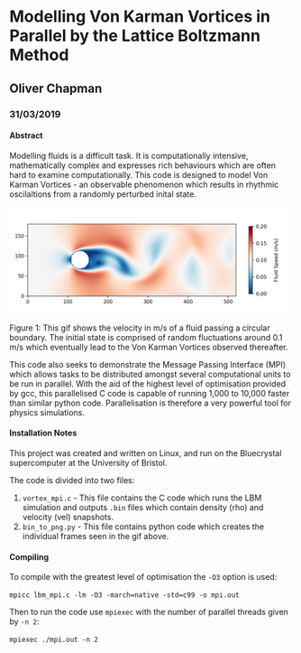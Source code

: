 # Modelling Von Karman Vortices in Parallel by the Lattice Boltzmann Method
## Oliver Chapman
### 31/03/2019

#### Abstract

Modelling fluids is a difficult task. It is computationally intensive, mathematically complex and expresses rich behaviours which are often hard to examine computationally. This code is designed to model Von Karman Vortices - an observable phenomenon which results in rhythmic oscilaltions from a randomly perturbed inital state.

![img](output_.gif)

Figure 1: This gif shows the velocity in m/s of a fluid passing a circular boundary. The initial state is comprised of random fluctuations around 0.1 m/s which eventually lead to the Von Karman Vortices observed thereafter.


This code also seeks to demonstrate the Message Passing Interface (MPI) which allows tasks to be distributed amongst several computational units to be run in parallel. With the aid of the highest level of optimisation provided by gcc, this parallelised C code is capable of running 1,000 to 10,000 faster than similar python code. Parallelisation is therefore a very powerful tool for physics simulations.


#### Installation Notes

This project was created and written on Linux, and run on the Bluecrystal supercomputer at the University of Bristol.

The code is divided into two files:
1. `vortex_mpi.c` - This file contains the C code which runs the LBM simulation and outputs `.bin` files which contain density (rho) and velocity (vel) snapshots.
2. `bin_to_png.py` - This file contains python code which creates the individual frames seen in the gif above.

#### Compiling

To compile with the greatest level of optimisation the `-O3` option is used:

```mpicc lbm_mpi.c -lm -O3 -march=native -std=c99 -o mpi.out```

Then to run the code use `mpiexec` with the number of parallel threads given by `-n 2`:

```mpiexec ./mpi.out -n 2```
